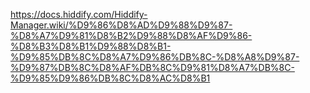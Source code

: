 https://docs.hiddify.com/Hiddify-Manager.wiki/%D9%86%D8%AD%D9%88%D9%87-%D8%A7%D9%81%D8%B2%D9%88%D8%AF%D9%86-%D8%B3%D8%B1%D9%88%D8%B1-%D9%85%DB%8C%D8%A7%D9%86%DB%8C-%D8%A8%D9%87-%D9%87%DB%8C%D8%AF%DB%8C%D9%81%D8%A7%DB%8C-%D9%85%D9%86%DB%8C%D8%AC%D8%B1
